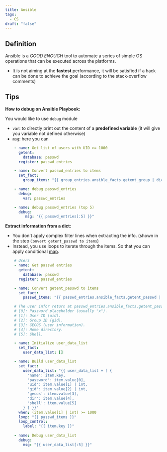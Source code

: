 ```yaml
---
title: Ansible
tags:
  - CS
draft: "false"
---
```

## Definition 
Ansible is a *GOOD ENOUGH* tool to automate a series of simple OS operations that can be executed across the platforms.
- It is not aiming at the **fastest** performance, it will be satisfied if a hack can be done to achieve the goal (according to the stack-overflow comments)

## Tips
**How to debug on Ansible Playbook:**

You would like to use `debug` module
- `var`: to directly print out the content of a **predefined variable** (it will give you variable not defined otherwise)
- `msg`: here you can 
```yml
    - name: Get list of users with UID >= 1000
      getent:
        database: passwd
      register: passwd_entries

    - name: Convert passwd_entries to items
      set_fact:
        group_items: "{{ group_entries.ansible_facts.getent_group | dict2items }}"

	- name: debug passwd_entries
      debug:
        var: passwd_entries

	- name: debug passwd_entries (top 5) 
	  debug:
		 msg: "{{ passwd_entries[:5] }}"
```


**Extract information from a dict:**
- You don't apply complex filter lines when extracting the info. (shown in the step `Convert getent_passwd to items`)
- Instead, you use loops to iterate through the items. So that you can apply conditional [map](https://jinja.palletsprojects.com/en/stable/templates/#jinja-filters.map).
```yml
    # Users 
    - name: Get passwd entries
      getent:
        database: passwd
      register: passwd_entries

    - name: Convert getent_passwd to items
      set_fact:
        passwd_items: "{{ passwd_entries.ansible_facts.getent_passwd | dict2items }}"

    # The user infor return at passwd_entries.ansible_facts.getent_passwd.<user> is a list of values like below:
    # [0]: Password placeholder (usually "x").
    # [1]: User ID (uid).
    # [2]: Group ID (gid).
    # [3]: GECOS (user information).
    # [4]: Home directory.
    # [5]: Shell.

    - name: Initialize user_data_list
      set_fact:
        user_data_list: []

    - name: Build user_data_list
      set_fact:
        user_data_list: "{{ user_data_list + [ {
          'name': item.key,
          'password': item.value[0],
          'uid': item.value[1] | int,
          'gid': item.value[2] | int,
          'gecos': item.value[3],
          'dir': item.value[4],
          'shell': item.value[5]
        } ] }}"
      when: (item.value[1] | int) >= 1000
      loop: "{{ passwd_items }}"
      loop_control:
        label: "{{ item.key }}"
    
    - name: Debug user_data_list
      debug:
        msg: "{{ user_data_list[:5] }}"
	
```
